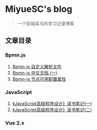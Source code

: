 # MiyueSC's blog

> 一个前端呆鸟的学习记录博客

## 文章目录

### Bpmn.js

1. [Bpmn-js 自定义解析文件](./bpmn/自定义解析文件.md)
2. [Bpmn-js 中文文档 (一)](./bpmn/Bpmn.js%20document.md)
3. [Bpmn-js 节点可用配置属性](./bpmn/节点属性配置.md)

### JavaScript

1. [《JavaScript高级程序设计》读书笔记(一)](./javascript/docs/《JavaScript高级程序设计》读书笔记(一).md)
2. [《JavaScript高级程序设计》读书笔记(二)](./javascript/docs/《JavaScript高级程序设计》读书笔记(二).md)


### Vue 2.x





